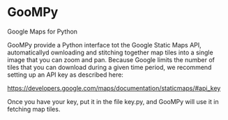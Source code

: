 # GooMPy
Google Maps for Python

GooMPy provide a Python interface tot the Google Static Maps API, automaticallyd ownloading and stitching together map tiles into a single image that you can zoom and pan.  Because Google limits the number of tiles that you can download during a given time period, we recommend setting up an API key as described here:
  
  https://developers.google.com/maps/documentation/staticmaps/#api_key
  
Once you have your key, put it in the file key.py, and GooMPy will use it in fetching map tiles.

